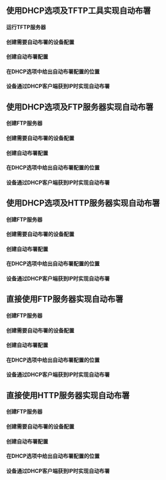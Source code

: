 

## 使用DHCP选项及TFTP工具实现自动布署



#### 运行TFTP服务器


#### 创建需要自动布署的设备配置

#### 创建自动布署配置

#### 在DHCP选项中给出自动布署配置的位置

#### 设备通过DHCP客户端获到IP时实现自动布署


## 使用DHCP选项及FTP服务器实现自动布署

#### 创建FTP服务器

#### 创建需要自动布署的设备配置

#### 创建自动布署配置

#### 在DHCP选项中给出自动布署配置的位置

#### 设备通过DHCP客户端获到IP时实现自动布署


## 使用DHCP选项及HTTP服务器实现自动布署

#### 创建FTP服务器

#### 创建需要自动布署的设备配置

#### 创建自动布署配置

#### 在DHCP选项中给出自动布署配置的位置

#### 设备通过DHCP客户端获到IP时实现自动布署




## 直接使用FTP服务器实现自动布署

#### 创建FTP服务器

#### 创建需要自动布署的设备配置

#### 创建自动布署配置

#### 在DHCP选项中给出自动布署配置的位置

#### 设备通过DHCP客户端获到IP时实现自动布署



## 直接使用HTTP服务器实现自动布署

#### 创建FTP服务器

#### 创建需要自动布署的设备配置

#### 创建自动布署配置

#### 在DHCP选项中给出自动布署配置的位置

#### 设备通过DHCP客户端获到IP时实现自动布署

